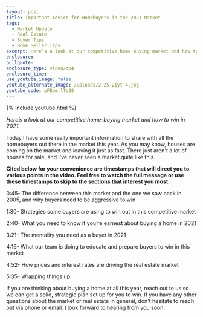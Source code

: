 ```yaml
---
layout: post
title: Important Advice for Homebuyers in the 2021 Market
tags:
  - Market Update
  - Real Estate
  - Buyer Tips
  - Home Seller Tips
excerpt: Here’s a look at our competitive home-buying market and how to win in 2021.
enclosure:
pullquote:
enclosure_type: video/mp4
enclosure_time:
use_youtube_image: false
youtube_alternate_image: /uploads/2-25-21yt-4.jpg
youtube_code: pFBpm-lTe28
---
```


{% include youtube.html %}

*Here’s a look at our competitive home-buying market and how to win in 2021.*

Today I have some really important information to share with all the homebuyers out there in the market this year. As you may know, houses are coming on the market and leaving it just as fast. There just aren't a lot of houses for sale, and I’ve never seen a market quite like this.

**Cited below for your convenience are timestamps that will direct you to various points in the video. Feel free to watch the full message or use these timestamps to skip to the sections that interest you most:**

0:45- The difference between this market and the one we saw back in 2005, and why buyers need to be aggressive to win

1:30- Strategies some buyers are using to win out in this competitive market

2:40- What you need to know if you’re earnest about buying a home in 2021

3:21- The mentality you need as a buyer in 2021

4:16- What our team is doing to educate and prepare buyers to win in this market

4:52- How prices and interest rates are driving the real estate market

5:35- Wrapping things up

If you are thinking about buying a home at all this year, reach out to us so we can get a solid, strategic plan set up for you to win. If you have any other questions about the market or real estate in general, don't hesitate to reach out via phone or email. I look forward to hearing from you soon.
